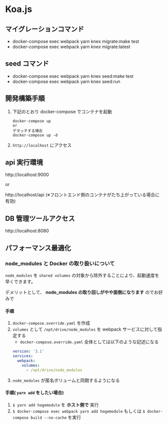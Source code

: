 # Koa.js

## マイグレーションコマンド

- docker-compose exec webpack yarn knex migrate:make test
- docker-compose exec webpack yarn knex migrate:latest

## seed コマンド

- docker-compose exec webpack yarn knex seed:make test
- docker-compose exec webpack yarn knex seed:run

## 開発構築手順

1. 下記のとおり docker-compose でコンテナを起動
   ```
   docker-compose up
   or
   デタッチする場合
   docker-compose up -d
   ```
1. `http://localhost` にアクセス

## api 実行環境

http://localhost:9000

or

http://localhost/api (※フロントエンド側のコンテナがたち上がっている場合に有効)

## DB 管理ツールアクセス

http://localhost:8080

## パフォーマンス最適化

### node_modules と Docker の取り扱いについて

`node_modules` を `shared volumes` の対象から除外することにより、起動速度を早くできます。

デメリットとして、 **node_modules の取り回しがやや面倒になります** のでお好みで

#### 手順

1. `docker-compose.override.yaml` を作成
1. `volumes` として `/opt/drive/node_modules` を webpack サービスに対して指定する
   - `docker-compose.override.yaml` 全体としては以下のような記述になる
   ```yaml
   version: '3.1'
   services:
     webpack:
       volumes:
         - /opt/drive/node_modules
   ```
1. `node_modules` が匿名ボリュームと同期するようになる

#### 手順( `yarn add` をしたい場合)

1. `$ yarn add hogemodule` を **ホスト側で** 実行
1. `$ docker-compose exec webpack yarn add hogemodule` もしくは `$ docker-compose build --no-cache` を実行
